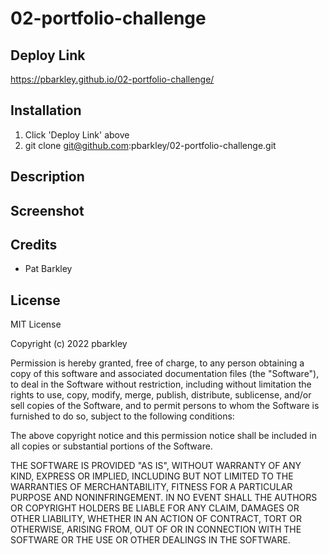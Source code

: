 # 02-portfolio-challenge

## Deploy Link

https://pbarkley.github.io/02-portfolio-challenge/

## Installation

1. Click 'Deploy Link' above
2. git clone git@github.com:pbarkley/02-portfolio-challenge.git

## Description



## Screenshot



## Credits

- Pat Barkley

## License

MIT License

Copyright (c) 2022 pbarkley

Permission is hereby granted, free of charge, to any person obtaining a copy
of this software and associated documentation files (the "Software"), to deal
in the Software without restriction, including without limitation the rights
to use, copy, modify, merge, publish, distribute, sublicense, and/or sell
copies of the Software, and to permit persons to whom the Software is
furnished to do so, subject to the following conditions:

The above copyright notice and this permission notice shall be included in all
copies or substantial portions of the Software.

THE SOFTWARE IS PROVIDED "AS IS", WITHOUT WARRANTY OF ANY KIND, EXPRESS OR
IMPLIED, INCLUDING BUT NOT LIMITED TO THE WARRANTIES OF MERCHANTABILITY,
FITNESS FOR A PARTICULAR PURPOSE AND NONINFRINGEMENT. IN NO EVENT SHALL THE
AUTHORS OR COPYRIGHT HOLDERS BE LIABLE FOR ANY CLAIM, DAMAGES OR OTHER
LIABILITY, WHETHER IN AN ACTION OF CONTRACT, TORT OR OTHERWISE, ARISING FROM,
OUT OF OR IN CONNECTION WITH THE SOFTWARE OR THE USE OR OTHER DEALINGS IN THE
SOFTWARE.

